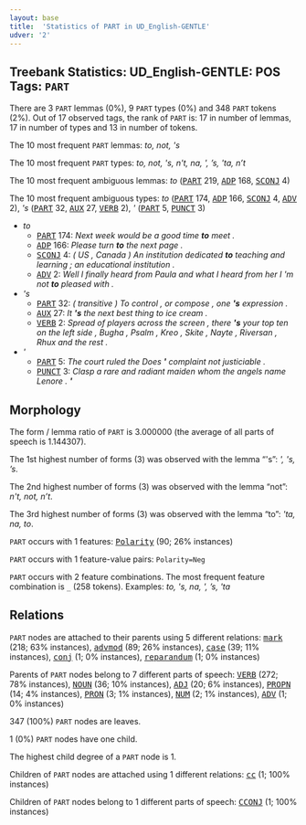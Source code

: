 ```yaml
---
layout: base
title:  'Statistics of PART in UD_English-GENTLE'
udver: '2'
---
```


## Treebank Statistics: UD_English-GENTLE: POS Tags: `PART`

There are 3 `PART` lemmas (0%), 9 `PART` types (0%) and 348 `PART` tokens (2%).
Out of 17 observed tags, the rank of `PART` is: 17 in number of lemmas, 17 in number of types and 13 in number of tokens.

The 10 most frequent `PART` lemmas: <em>to, not, 's</em>

The 10 most frequent `PART` types:  <em>to, not, 's, n't, na, ', ’s, 'ta, n’t</em>

The 10 most frequent ambiguous lemmas: <em>to</em> (<tt><a href="en_gentle-pos-PART.html">PART</a></tt> 219, <tt><a href="en_gentle-pos-ADP.html">ADP</a></tt> 168, <tt><a href="en_gentle-pos-SCONJ.html">SCONJ</a></tt> 4)

The 10 most frequent ambiguous types:  <em>to</em> (<tt><a href="en_gentle-pos-PART.html">PART</a></tt> 174, <tt><a href="en_gentle-pos-ADP.html">ADP</a></tt> 166, <tt><a href="en_gentle-pos-SCONJ.html">SCONJ</a></tt> 4, <tt><a href="en_gentle-pos-ADV.html">ADV</a></tt> 2), <em>'s</em> (<tt><a href="en_gentle-pos-PART.html">PART</a></tt> 32, <tt><a href="en_gentle-pos-AUX.html">AUX</a></tt> 27, <tt><a href="en_gentle-pos-VERB.html">VERB</a></tt> 2), <em>'</em> (<tt><a href="en_gentle-pos-PART.html">PART</a></tt> 5, <tt><a href="en_gentle-pos-PUNCT.html">PUNCT</a></tt> 3)


* <em>to</em>
  * <tt><a href="en_gentle-pos-PART.html">PART</a></tt> 174: <em>Next week would be a good time <b>to</b> meet .</em>
  * <tt><a href="en_gentle-pos-ADP.html">ADP</a></tt> 166: <em>Please turn <b>to</b> the next page .</em>
  * <tt><a href="en_gentle-pos-SCONJ.html">SCONJ</a></tt> 4: <em>( US , Canada ) An institution dedicated <b>to</b> teaching and learning ; an educational institution .</em>
  * <tt><a href="en_gentle-pos-ADV.html">ADV</a></tt> 2: <em>Well I finally heard from Paula and what I heard from her I 'm not <b>to</b> pleased with .</em>
* <em>'s</em>
  * <tt><a href="en_gentle-pos-PART.html">PART</a></tt> 32: <em>( transitive ) To control , or compose , one <b>'s</b> expression .</em>
  * <tt><a href="en_gentle-pos-AUX.html">AUX</a></tt> 27: <em>It <b>'s</b> the next best thing to ice cream .</em>
  * <tt><a href="en_gentle-pos-VERB.html">VERB</a></tt> 2: <em>Spread of players across the screen , there <b>'s</b> your top ten on the left side , Bugha , Psalm , Kreo , Skite , Nayte , Riversan , Rhux and the rest .</em>
* <em>'</em>
  * <tt><a href="en_gentle-pos-PART.html">PART</a></tt> 5: <em>The court ruled the Does <b>'</b> complaint not justiciable .</em>
  * <tt><a href="en_gentle-pos-PUNCT.html">PUNCT</a></tt> 3: <em>Clasp a rare and radiant maiden whom the angels name Lenore . <b>'</b></em>

## Morphology

The form / lemma ratio of `PART` is 3.000000 (the average of all parts of speech is 1.144307).

The 1st highest number of forms (3) was observed with the lemma “'s”: <em>', 's, ’s</em>.

The 2nd highest number of forms (3) was observed with the lemma “not”: <em>n't, not, n’t</em>.

The 3rd highest number of forms (3) was observed with the lemma “to”: <em>'ta, na, to</em>.

`PART` occurs with 1 features: <tt><a href="en_gentle-feat-Polarity.html">Polarity</a></tt> (90; 26% instances)

`PART` occurs with 1 feature-value pairs: `Polarity=Neg`

`PART` occurs with 2 feature combinations.
The most frequent feature combination is `_` (258 tokens).
Examples: <em>to, 's, na, ', ’s, 'ta</em>


## Relations

`PART` nodes are attached to their parents using 5 different relations: <tt><a href="en_gentle-dep-mark.html">mark</a></tt> (218; 63% instances), <tt><a href="en_gentle-dep-advmod.html">advmod</a></tt> (89; 26% instances), <tt><a href="en_gentle-dep-case.html">case</a></tt> (39; 11% instances), <tt><a href="en_gentle-dep-conj.html">conj</a></tt> (1; 0% instances), <tt><a href="en_gentle-dep-reparandum.html">reparandum</a></tt> (1; 0% instances)

Parents of `PART` nodes belong to 7 different parts of speech: <tt><a href="en_gentle-pos-VERB.html">VERB</a></tt> (272; 78% instances), <tt><a href="en_gentle-pos-NOUN.html">NOUN</a></tt> (36; 10% instances), <tt><a href="en_gentle-pos-ADJ.html">ADJ</a></tt> (20; 6% instances), <tt><a href="en_gentle-pos-PROPN.html">PROPN</a></tt> (14; 4% instances), <tt><a href="en_gentle-pos-PRON.html">PRON</a></tt> (3; 1% instances), <tt><a href="en_gentle-pos-NUM.html">NUM</a></tt> (2; 1% instances), <tt><a href="en_gentle-pos-ADV.html">ADV</a></tt> (1; 0% instances)

347 (100%) `PART` nodes are leaves.

1 (0%) `PART` nodes have one child.

The highest child degree of a `PART` node is 1.

Children of `PART` nodes are attached using 1 different relations: <tt><a href="en_gentle-dep-cc.html">cc</a></tt> (1; 100% instances)

Children of `PART` nodes belong to 1 different parts of speech: <tt><a href="en_gentle-pos-CCONJ.html">CCONJ</a></tt> (1; 100% instances)

